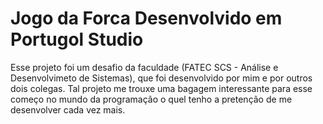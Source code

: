 # Jogo da Forca Desenvolvido em Portugol Studio

  Esse projeto foi um desafio da faculdade (FATEC SCS - Análise e Desenvolvimeto de Sistemas), que foi desenvolvido por mim e por outros dois colegas.
  Tal projeto me trouxe uma bagagem interessante para esse começo no mundo da programação o quel tenho a pretenção de me desenvolver cada vez mais. 
